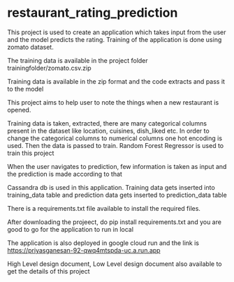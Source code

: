 # restaurant_rating_prediction

This project is used to create an application which takes input from the user and the model predicts the rating. Training of the application is done using zomato dataset.

The training data is available in the project folder trainingfolder/zomato.csv.zip

Training data is available in the zip format and the code extracts and pass it to the model

This project aims to help user to note the things when a new restaurant is opened.

Training data is taken, extracted, there are many categorical columns present in the dataset like location, cuisines, dish_liked etc. In order to change the categorical 
columns to numerical columns one hot encoding is used. Then the data is passed to train. Random Forest Regressor is used to train this project

When the user navigates to prediction, few information is taken as input and the prediction is made according to that

Cassandra db is used in this application. Training data gets inserted into training_data table and prediction data gets inserted to prediction_data table

There is a requirements.txt file available to install the required files.

After downloading the projeect, do pip install requirements.txt and you are good to go for the application to run in local

The application is also deployed in google cloud run and the link is https://priyasganesan-92-qwq4mtspda-uc.a.run.app

High Level design document, Low Level design document also available to get the details of this project

